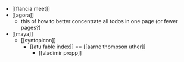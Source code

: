 - [[flancia meet]]
- [[agora]]
	- this of how to better concentrate all todos in one page (or fewer pages?)
- [[maya]]
	- [[syntopicon]]
		- [[atu fable index]] == [[aarne thompson uther]]
			- [[vladimir propp]]